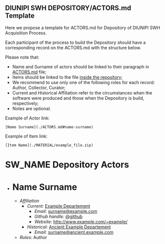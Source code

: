 ## DIUNIPI SWH DEPOSITORY/ACTORS.md Template

Here we propose a template for ACTORS<span>.md for Depository of DIUNIPI SWH Acquisition Process.

Each participant of the process to build the Depository should have a corresponding record on the ACTORS<span>.md with the structure below.

Please note that:

* Name and Surname of actors should be linked to their paragraph in [ACTORS.md](./ACTORS.md) file;
* Items should be linked to the file [inside the repository](./MATERIAL/);
* We recommend to use only one of the following roles for each record: Author, Collector, Curator;
* Current and Historical Affiliation refer to the circumstances when the software were produced and those when the Depository is build, respectively;
* Notes are optional.

Example of Actor link:
~~~
[Name Surname](./ACTORS.md#name-surname)
~~~
Example of Item link:
~~~
[Item Name](./MATERIAL/example_file.zip)
~~~


# SW_NAME Depository Actors


* # Name Surname
  * *Affiliation* 
     * *Current:* [Example Departement](www.example.com)
       * *Email:* <surname@example.com> 
       * *Github handle:* [@github](https://github.com/github)
       * *Website:* <http://www.example.com/~example/>
     * *Historical:* [Ancient Example Departement](www.ancient.example.com)
       * *Email:* <surname@ancient.example.com> 
  * *Roles:* Author
  